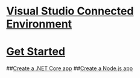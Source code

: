 # [Visual Studio Connected Environment](visual-studio-connected-environment.md)

# [Get Started](get-started.md)
##[Create a .NET Core app](get-started-netcore-01.md)
##[Create a Node.js app](get-started-nodejs-01.md)
